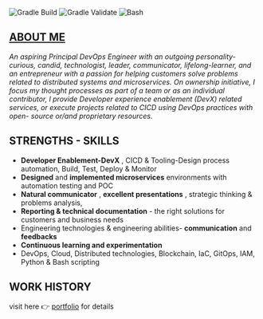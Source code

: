 ﻿![Gradle Build](https://github.com/eedygreen/isah-idris-DevOps-Engineer-resume/actions/workflows/build.yml/badge.svg)   ![Gradle Validate](https://github.com/eedygreen/isah-idris-DevOps-Engineer-resume/actions/workflows/wrapper-validation.yml/badge.svg)   ![Bash](https://github.com/eedygreen/isah-idris-DevOps-Engineer-resume/actions/workflows/lint.yml/badge.svg)
## [ABOUT ME](https://eedygreen.github.io)

*An  aspiring  Principal  DevOps  Engineer  with  an  outgoing  personality-curious,  candid,  technologist,  leader,  communicator,  lifelong-learner,  and  an  entrepreneur  with  a  passion  for  helping  customers  solve  problems  related  to  distributed  systems  and  microservices.  On  ownership  initiative,  I  focus  my  thought  processes  as  part  of  a  team  or  as  an  individual  contributor,  l  provide  Developer  experience  enablement  (DevX)  related  services,  or  execute  projects related to CICD using DevOps practices with open- source or/and proprietary resources.*

## STRENGTHS - SKILLS

- **Developer Enablement-DevX** , CICD & Tooling-Design process automation, Build, Test, Deploy & Monitor 
- **Designed**  and  **implemented microservices**  environments with automation testing and POC 
- **Natural communicator** ,  **excellent presentations** , strategic  thinking & problems analysis, 
- **Reporting & technical documentation**  - the right solutions  for customers and business needs 
- Engineering technologies & engineering abilities- **communication**  and  **feedbacks** 
- **Continuous learning and experimentation** 
- DevOps, Cloud, Distributed technologies, Blockchain, IaC, GitOps, IAM, Python & Bash scripting 

## WORK HISTORY
visit here 👉 [portfolio](https://eedygreen.github.io) for details